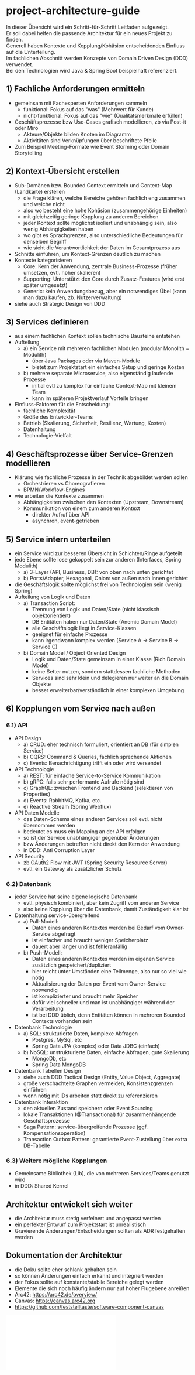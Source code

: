 # project-architecture-guide

In dieser Übersicht wird ein Schritt-für-Schritt Leitfaden aufgezeigt.  
Er soll dabei helfen die passende Architektur für ein neues Projekt zu finden.  
Generell haben Kontexte und Kopplung/Kohäsion entscheidenden Einfluss auf die Unterteilung.  
Im fachlichen Abschnitt werden Konzepte von Domain Driven Design (DDD) verwendet.  
Bei den Technologien wird Java & Spring Boot beispielhaft referenziert.  

## 1) Fachliche Anforderungen ermitteln
- gemeinsam mit Fachexperten Anforderungen sammeln
  - funktional: Fokus auf das "was" (Mehrwert für Kunde)
  - nicht-funktional: Fokus auf das "wie" (Qualitätsmerkmale erfüllen)
- Geschäftsprozesse bzw Use-Cases grafisch modellieren, zb via Post-it oder Miro
  - Akteure/Objekte bilden Knoten im Diagramm
  - Aktivitäten sind Verknüpfungen über beschriftete Pfeile
- Zum Beispiel Meeting-Formate wie Event Storming oder Domain Storytelling

## 2) Kontext-Übersicht erstellen
- Sub-Domänen bzw. Bounded Context ermitteln und Context-Map (Landkarte) erstellen
  - die Frage klären, welche Bereiche gehören fachlich eng zusammen und welche nicht
  - also wo besteht eine hohe Kohäsion (zusammengehörige Einheiten) 
  - mit gleichzeitig geringe Kopplung zu anderen Bereichen
  - jeder Kontext sollte möglichst isoliert und unabhängig sein, also wenig Abhängigkeiten haben
  - wo gibt es Sprachgrenzen, also unterschiedliche Bedeutungen für denselben Begriff
  - wie sieht die Verantwortlichkeit der Daten im Gesamtprozess aus
- Schnitte einführen, um Kontext-Grenzen deutlich zu machen
- Kontexte kategorisieren
  - Core: Kern der Anwendung, zentrale Business-Prozesse (früher umsetzen, evtl. höher skalieren)
  - Supporting: Unterstützt den Core durch Zusatz-Features (wird erst später umgesetzt)
  - Generic: kein Anwendungsbezug, aber ein notwendiges Übel (kann man dazu kaufen, zb. Nutzerverwaltung)
- siehe auch Strategic Design von DDD

## 3) Services definieren
- aus einem fachlichen Kontext sollen technische Bausteine entstehen
- Aufteilung
  - a) ein Service mit mehreren fachlichen Modulen (modular Monolith = Modulith)
    - über Java Packages oder via Maven-Module
    - bietet zum Projektstart ein einfaches Setup und geringe Kosten
  - b) mehrere separate Microservice, also eigenständig laufende Prozesse
    - initial evtl zu komplex für einfache Context-Map mit kleinem Team
    - kann im späteren Projektverlauf Vorteile bringen
- Einfluss-Faktoren für die Entscheidung:
  - fachliche Komplexität
  - Größe des Entwickler-Teams
  - Betrieb (Skalierung, Sicherheit, Resilienz, Wartung, Kosten)
  - Datenhaltung
  - Technologie-Vielfalt 

## 4) Geschäftsprozesse über Service-Grenzen modellieren
- Klärung wie fachliche Prozesse in der Technik abgebildet werden sollen
  - Orchestrieren vs Choreografieren
  - BPMN/Workflow-Engines
- wie arbeiten die Kontexte zusammen
  - Abhängigkeiten zwischen den Kontexten (Upstream, Downstream)
  - Kommunikation von einem zum anderen Kontext
    - direkter Aufruf über API
    - asynchron, event-getrieben

## 5) Service intern unterteilen
- ein Service wird zur besseren Übersicht in Schichten/Ringe aufgeteilt
- jede Ebene sollte lose gekoppelt sein zur anderen (Interfaces, Spring Modulith)
  - a) 3-Layer (API, Business, DB): von oben nach unten gerichtet
  - b) Ports/Adapter, Hexagonal, Onion: von außen nach innen gerichtet
- die Geschäftslogik sollte möglichst frei von Technologien sein (wenig Spring)
- Aufteilung von Logik und Daten
  - a) Transaction Script: 
    - Trennung von Logik und Daten/State (nicht klassisch objektorientiert)
    - DB Entitäten haben nur Daten/State (Anemic Domain Model)
    - alle Geschäftslogik liegt in Service-Klassen
    - geeignet für einfache Prozesse
    - kann irgendwann komplex werden (Service A -> Service B -> Service C)
  - b) Domain Model / Object Oriented Design
    - Logik und Daten/State gemeinsam in einer Klasse (Rich Domain Model)
    - keine Setter nutzen, sondern stattdessen fachliche Methoden
    - Services sind sehr klein und delegieren nur weiter an die Domain Objekte
    - besser erweiterbar/verständlich in einer komplexen Umgebung

## 6) Kopplungen vom Service nach außen

### 6.1) API
- API Design 
  - a) CRUD: eher technisch formuliert, orientiert an DB (für simplen Service)
  - b) CQRS: Command & Queries, fachlich sprechende Aktionen
  - c) Events: Benachrichtigung trifft ein oder wird versendet
- API Technologie
  - a) REST: für einfache Service-to-Service Kommunikation
  - b) gRPC: falls sehr performante Aufrufe nötig sind
  - c) GraphQL: zwischen Frontend und Backend (selektieren von Properties)
  - d) Events: RabbitMQ, Kafka, etc.
  - e) Reactive Stream (Spring Webflux)
- API Daten Modelle
  - das Daten-Schema eines anderen Services soll evtl. nicht übernommen werden
  - bedeutet es muss ein Mapping an der API erfolgen
  - so ist der Service unabhängiger gegenüber Änderungen
  - bzw Änderungen betreffen nicht direkt den Kern der Anwendung
  - in DDD: Anti Corruption Layer
- API Security 
  - zb OAuth2 Flow mit JWT (Spring Security Resource Server)
  - evtl. ein Gateway als zusätzlicher Schutz

### 6.2) Datenbank
- jeder Service hat seine eigene logische Datenbank 
  - evtl. physisch kombiniert, aber kein Zugriff vom anderen Service
  - also keine Kopplung über die Datenbank, damit Zuständigkeit klar ist
- Datenhaltung service-übergreifend
  - a) Pull-Modell: 
    - Daten eines anderen Kontextes werden bei Bedarf vom Owner-Service abgefragt
    - ist einfacher und braucht weniger Speicherplatz
    - dauert aber länger und ist fehleranfällig
  - b) Push-Modell: 
    - Daten eines anderen Kontextes werden im eigenen Service zusätzlich gespeichert/dupliziert 
    - hier reicht unter Umständen eine Teilmenge, also nur so viel wie nötig
    - Aktualisierung der Daten per Event vom Owner-Service notwendig
    - ist komplizierter und braucht mehr Speicher 
    - dafür viel schneller und man ist unabhängiger während der Verarbeitung
    - ist bei DDD üblich, denn Entitäten können in mehreren Bounded Contexts vorhanden sein
- Datenbank Technologie  
  - a) SQL: strukturierte Daten, komplexe Abfragen
    - Postgres, MySql, etc
    - Spring Data JPA (komplex) oder Data JDBC (einfach)
  - b) NoSQL: unstrukturierte Daten, einfache Abfragen, gute Skalierung
    - MongoDb, etc
    - Spring Data MongoDB
- Datenbank Tabellen Design
  - siehe auch DDD Tactical Design (Entity, Value Object, Aggregate)
  - große verschachtelte Graphen vermeiden, Konsistenzgrenzen einführen
  - wenn nötig mit IDs arbeiten statt direkt zu referenzieren
- Datenbank Interaktion
  - den aktuellen Zustand speichern oder Event Sourcing
  - lokale Transaktionen (@Transactional) für zusammenhängende Geschäftsprozesse
  - Saga Pattern: service-übergreifende Prozesse (ggf. Kompensationsoperation)
  - Transaction Outbox Pattern: garantierte Event-Zustellung über extra DB-Tabelle

### 6.3) Weitere mögliche Kopplungen
- Gemeinsame Bibliothek (Lib), die von mehreren Services/Teams genutzt wird
- in DDD: Shared Kernel

## Architektur entwickelt sich weiter
- die Architektur muss stetig verfeinert und angepasst werden
- ein perfekter Entwurf zum Projektstart ist unrealistisch
- Gravierende Änderungen/Entscheidungen sollten als ADR festgehalten werden

## Dokumentation der Architektur
- die Doku sollte eher schlank gehalten sein 
- so können Änderungen einfach erkannt und integriert werden
- der Fokus sollte auf konstante/stabile Bereiche gelegt werden
- Elemente die sich noch häufig ändern nur auf hoher Flugebene anreißen
- Arc42: https://arc42.de/overview/
- Canvas: https://canvas.arc42.org
- https://github.com/feststelltaste/software-component-canvas

![project-architecture-guide.drawio.pdf](project-architecture-guide.drawio.pdf)